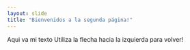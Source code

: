 ```yaml
---
layout: slide
title: "Bienvenidos a la segunda página!"
---
```

Aqui va mi texto
Utiliza la flecha hacia la izquierda para volver!